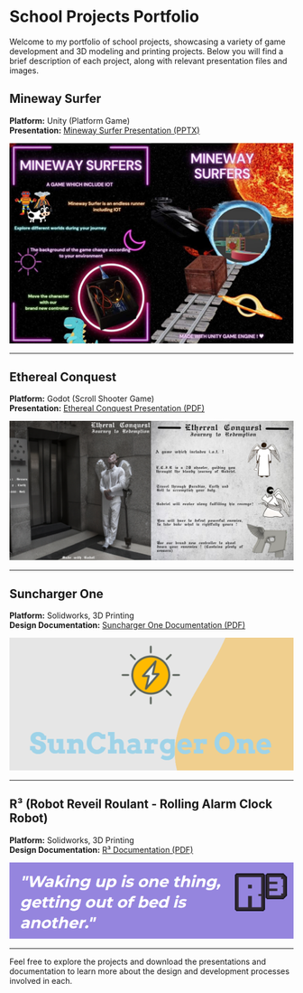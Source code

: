 # School Projects Portfolio

Welcome to my portfolio of school projects, showcasing a variety of game development and 3D modeling and printing projects. Below you will find a brief description of each project, along with relevant presentation files and images.

## Mineway Surfer
**Platform:** Unity (Platform Game)  
**Presentation:** [Mineway Surfer Presentation (PPTX)](Mineway.pptx)

![Mineway Surfer Image](img/Mineway.webp)

---

## Ethereal Conquest
**Platform:** Godot (Scroll Shooter Game)  
**Presentation:** [Ethereal Conquest Presentation (PDF)](Ethereal.pdf)

![Ethereal Conquest Image](img/Ethereal.webp)

---

## Suncharger One
**Platform:** Solidworks, 3D Printing  
**Design Documentation:** [Suncharger One Documentation (PDF)](link-to-pdf)

![Suncharger One Image](img/Suncharger.webp)

---

## R³ (Robot Reveil Roulant - Rolling Alarm Clock Robot)
**Platform:** Solidworks, 3D Printing  
**Design Documentation:** [R³ Documentation (PDF)](link-to-pdf)

![R³ Image](img/alarm.webp)

---

Feel free to explore the projects and download the presentations and documentation to learn more about the design and development processes involved in each.
